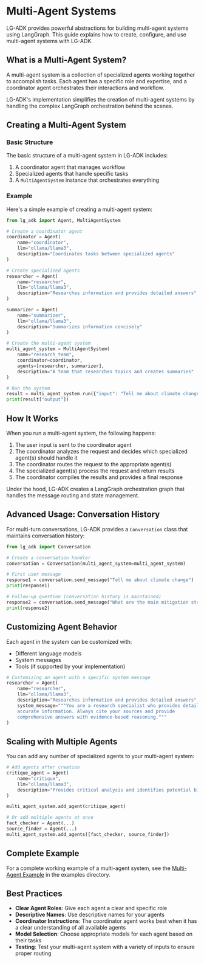 # Multi-Agent Systems

LG-ADK provides powerful abstractions for building multi-agent systems using LangGraph. This guide explains how to create, configure, and use multi-agent systems with LG-ADK.

## What is a Multi-Agent System?

A multi-agent system is a collection of specialized agents working together to accomplish tasks. Each agent has a specific role and expertise, and a coordinator agent orchestrates their interactions and workflow.

LG-ADK's implementation simplifies the creation of multi-agent systems by handling the complex LangGraph orchestration behind the scenes.

## Creating a Multi-Agent System

### Basic Structure

The basic structure of a multi-agent system in LG-ADK includes:

1. A coordinator agent that manages workflow
2. Specialized agents that handle specific tasks
3. A `MultiAgentSystem` instance that orchestrates everything

### Example

Here's a simple example of creating a multi-agent system:

```python
from lg_adk import Agent, MultiAgentSystem

# Create a coordinator agent
coordinator = Agent(
    name="coordinator",
    llm="ollama/llama3",
    description="Coordinates tasks between specialized agents"
)

# Create specialized agents
researcher = Agent(
    name="researcher",
    llm="ollama/llama3",
    description="Researches information and provides detailed answers"
)

summarizer = Agent(
    name="summarizer",
    llm="ollama/llama3",
    description="Summarizes information concisely"
)

# Create the multi-agent system
multi_agent_system = MultiAgentSystem(
    name="research_team",
    coordinator=coordinator,
    agents=[researcher, summarizer],
    description="A team that researches topics and creates summaries"
)

# Run the system
result = multi_agent_system.run({"input": "Tell me about climate change"})
print(result["output"])
```

## How It Works

When you run a multi-agent system, the following happens:

1. The user input is sent to the coordinator agent
2. The coordinator analyzes the request and decides which specialized agent(s) should handle it
3. The coordinator routes the request to the appropriate agent(s)
4. The specialized agent(s) process the request and return results
5. The coordinator compiles the results and provides a final response

Under the hood, LG-ADK creates a LangGraph orchestration graph that handles the message routing and state management.

## Advanced Usage: Conversation History

For multi-turn conversations, LG-ADK provides a `Conversation` class that maintains conversation history:

```python
from lg_adk import Conversation

# Create a conversation handler
conversation = Conversation(multi_agent_system=multi_agent_system)

# First user message
response1 = conversation.send_message("Tell me about climate change")
print(response1)

# Follow-up question (conversation history is maintained)
response2 = conversation.send_message("What are the main mitigation strategies?")
print(response2)
```

## Customizing Agent Behavior

Each agent in the system can be customized with:

- Different language models
- System messages
- Tools (if supported by your implementation)

```python
# Customizing an agent with a specific system message
researcher = Agent(
    name="researcher",
    llm="ollama/llama3",
    description="Researches information and provides detailed answers",
    system_message="""You are a research specialist who provides detailed,
    accurate information. Always cite your sources and provide 
    comprehensive answers with evidence-based reasoning."""
)
```

## Scaling with Multiple Agents

You can add any number of specialized agents to your multi-agent system:

```python
# Add agents after creation
critique_agent = Agent(
    name="critique",
    llm="ollama/llama3",
    description="Provides critical analysis and identifies potential biases"
)

multi_agent_system.add_agent(critique_agent)

# Or add multiple agents at once
fact_checker = Agent(...)
source_finder = Agent(...)
multi_agent_system.add_agents([fact_checker, source_finder])
```

## Complete Example

For a complete working example of a multi-agent system, see the [Multi-Agent Example](../examples/multi_agent_example.py) in the examples directory.

## Best Practices

- **Clear Agent Roles**: Give each agent a clear and specific role
- **Descriptive Names**: Use descriptive names for your agents
- **Coordinator Instructions**: The coordinator agent works best when it has a clear understanding of all available agents
- **Model Selection**: Choose appropriate models for each agent based on their tasks
- **Testing**: Test your multi-agent system with a variety of inputs to ensure proper routing 